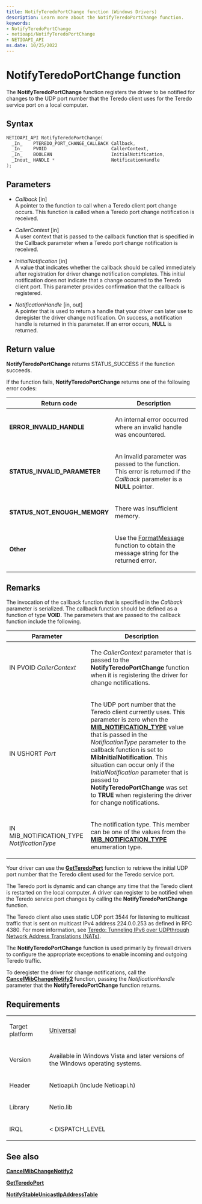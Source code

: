 ```yaml
---
title: NotifyTeredoPortChange function (Windows Drivers)
description: Learn more about the NotifyTeredoPortChange function.
keywords:
- NotifyTeredoPortChange
- netioapi/NotifyTeredoPortChange
- NETIOAPI_API
ms.date: 10/25/2022
---
```


# NotifyTeredoPortChange function

The **NotifyTeredoPortChange** function registers the driver to be notified for changes to the UDP port number that the Teredo client uses for the Teredo service port on a local computer.

## Syntax

``` c++
NETIOAPI_API NotifyTeredoPortChange(
  _In_    PTEREDO_PORT_CHANGE_CALLBACK Callback,
  _In_    PVOID                        CallerContext,
  _In_    BOOLEAN                      InitialNotification,
  _Inout_ HANDLE *                     NotificationHandle
);
```

## Parameters

- *Callback* \[in\]  
   A pointer to the function to call when a Teredo client port change occurs. This function is called when a Teredo port change notification is received.

- *CallerContext* \[in\]  
   A user context that is passed to the callback function that is specified in the Callback parameter when a Teredo port change notification is received.

- *InitialNotification* \[in\]  
   A value that indicates whether the callback should be called immediately after registration for driver change notification completes. This initial notification does not indicate that a change occurred to the Teredo client port. This parameter provides confirmation that the callback is registered.

- *NotificationHandle* \[in, out\]  
   A pointer that is used to return a handle that your driver can later use to deregister the driver change notification. On success, a notification handle is returned in this parameter. If an error occurs, **NULL** is returned.

## Return value

**NotifyTeredoPortChange** returns STATUS\_SUCCESS if the function succeeds.

If the function fails, **NotifyTeredoPortChange** returns one of the following error codes:

<table>
<thead>
<tr class="header">
<th>Return code</th>
<th>Description</th>
</tr>
</thead>
<tbody>
<tr class="odd">
<td><strong>ERROR_INVALID_HANDLE</strong></td>
<td><p>An internal error occurred where an invalid handle was encountered.</p></td>
</tr>
<tr class="even">
<td><strong>STATUS_INVALID_PARAMETER</strong></td>
<td><p>An invalid parameter was passed to the function. This error is returned if the <em>Callback</em> parameter is a <strong>NULL</strong> pointer.</p></td>
</tr>
<tr class="odd">
<td><strong>STATUS_NOT_ENOUGH_MEMORY</strong></td>
<td><p>There was insufficient memory.</p></td>
</tr>
<tr class="even">
<td><strong>Other</strong></td>
<td><p>Use the <a href="/windows/win32/api/winbase/nf-winbase-formatmessage">FormatMessage</a> function to obtain the message string for the returned error.</p></td>
</tr>
</tbody>
</table>

## Remarks

The invocation of the callback function that is specified in the *Callback* parameter is serialized. The callback function should be defined as a function of type **VOID**. The parameters that are passed to the callback function include the following.

<table>
<thead>
<tr class="header">
<th>Parameter</th>
<th>Description</th>
</tr>
</thead>
<tbody>
<tr class="odd">
<td><p>IN PVOID <em>CallerContext</em></p></td>
<td><p>The <em>CallerContext</em> parameter that is passed to the <strong>NotifyTeredoPortChange</strong> function when it is registering the driver for change notifications.</p></td>
</tr>
<tr class="even">
<td><p>IN USHORT <em>Port</em></p></td>
<td><p>The UDP port number that the Teredo client currently uses. This parameter is zero when the <a href="mib-notification-type.md"><strong>MIB_NOTIFICATION_TYPE</strong></a> value that is passed in the <em>NotificationType</em> parameter to the callback function is set to <strong>MibInitialNotification</strong>. This situation can occur only if the <em>InitialNotification</em> parameter that is passed to <strong>NotifyTeredoPortChange</strong> was set to <strong>TRUE</strong> when registering the driver for change notifications.</p></td>
</tr>
<tr class="odd">
<td><p>IN MIB_NOTIFICATION_TYPE <em>NotificationType</em></p></td>
<td><p>The notification type. This member can be one of the values from the <a href="mib-notification-type.md"><strong>MIB_NOTIFICATION_TYPE</strong></a> enumeration type.</p></td>
</tr>
</tbody>
</table>

Your driver can use the [**GetTeredoPort**](getteredoport.md) function to retrieve the initial UDP port number that the Teredo client used for the Teredo service port.

The Teredo port is dynamic and can change any time that the Teredo client is restarted on the local computer. A driver can register to be notified when the Teredo service port changes by calling the **NotifyTeredoPortChange** function.

The Teredo client also uses static UDP port 3544 for listening to multicast traffic that is sent on multicast IPv4 address 224.0.0.253 as defined in RFC 4380. For more information, see [Teredo: Tunneling IPv6 over UDPthrough Network Address Translations (NATs)](https://go.microsoft.com/fwlink/p/?linkid=84066).

The **NotifyTeredoPortChange** function is used primarily by firewall drivers to configure the appropriate exceptions to enable incoming and outgoing Teredo traffic.

To deregister the driver for change notifications, call the [**CancelMibChangeNotify2**](cancelmibchangenotify2.md) function, passing the *NotificationHandle* parameter that the **NotifyTeredoPortChange** function returns.

## Requirements

<table>
<tbody>
<tr class="odd">
<td><p>Target platform</p></td>
<td><a href="/windows-hardware/drivers/develop/target-platforms">Universal</a></td>
</tr>
<tr class="even">
<td><p>Version</p></td>
<td><p>Available in Windows Vista and later versions of the Windows operating systems.</p></td>
</tr>
<tr class="odd">
<td><p>Header</p></td>
<td>Netioapi.h (include Netioapi.h)</td>
</tr>
<tr class="even">
<td><p>Library</p></td>
<td>Netio.lib</td>
</tr>
<tr class="odd">
<td><p>IRQL</p></td>
<td><p>&lt; DISPATCH_LEVEL</p></td>
</tr>
</tbody>
</table>

## See also

[**CancelMibChangeNotify2**](cancelmibchangenotify2.md)

[**GetTeredoPort**](getteredoport.md)

[**NotifyStableUnicastIpAddressTable**](notifystableunicastipaddresstable.md)
